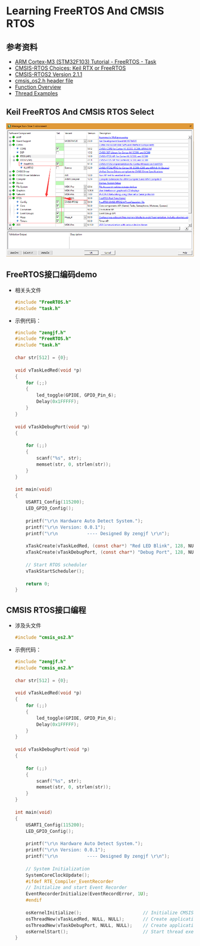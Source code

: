 # Learning FreeRTOS And CMSIS RTOS

## 参考资料

* [ARM Cortex-M3 (STM32F103) Tutorial - FreeRTOS - Task](http://embeddedsystemengineering.blogspot.com/2016/04/arm-cortex-m3-stm32f103-tutorial.html)
* [CMSIS-RTOS Choices: Keil RTX or FreeRTOS](http://www.keil.com/pr/article/1280.htm)
* [CMSIS-RTOS2  Version 2.1.1](http://www.keil.com/pack/doc/CMSIS/RTOS2/html/index.html)
* [cmsis_os2.h header file](http://www.keil.com/pack/doc/CMSIS/RTOS2/html/genRTOS2IF.html#cmsis_os2_h)
* [Function Overview](http://www.keil.com/pack/doc/CMSIS/RTOS2/html/functionOverview.html)
* [Thread Examples](http://www.keil.com/pack/doc/CMSIS/RTOS2/html/group__CMSIS__RTOS__ThreadMgmt.html#thread_examples)

## Keil FreeRTOS And CMSIS RTOS Select

![../img/Keil_RTE_FreeRTOS_Select.png](../img/Keil_RTE_FreeRTOS_Select.png)

## FreeRTOS接口编码demo

* 相关头文件
  ```C
  #include "FreeRTOS.h"
  #include "task.h"
  ```
* 示例代码：
  ```C
  #include "zengjf.h"
  #include "FreeRTOS.h"
  #include "task.h"
  
  char str[512] = {0};
      
  void vTaskLedRed(void *p)
  {
      for (;;)
      {
          led_toggle(GPIOE, GPIO_Pin_6);
          Delay(0x1FFFFF);
      }
  }
  
  void vTaskDebugPort(void *p)
  {
  
      for (;;)
      {
          scanf("%s", str);
          memset(str, 0, strlen(str));
      }
  }
  
  int main(void)
  {	
      USART1_Config(115200);
      LED_GPIO_Config();
  
      printf("\r\n Hardware Auto Detect System.");
      printf("\r\n Version: 0.0.1");
      printf("\r\n           ---- Designed By zengjf \r\n");
      
      xTaskCreate(vTaskLedRed, (const char*) "Red LED Blink", 128, NULL, 1, NULL);
      xTaskCreate(vTaskDebugPort, (const char*) "Debug Port", 128, NULL, 1, NULL);
  
      // Start RTOS scheduler
      vTaskStartScheduler();
      
      return 0;
  }
  ```
  
## CMSIS RTOS接口编程
* 涉及头文件
  ```C
  #include "cmsis_os2.h"
  ```
* 示例代码：
  ```C
  #include "zengjf.h"
  #include "cmsis_os2.h"
  
  char str[512] = {0};
      
  void vTaskLedRed(void *p)
  {
      for (;;)
      {
          led_toggle(GPIOE, GPIO_Pin_6);
          Delay(0x1FFFFF);
      }
  }
  
  void vTaskDebugPort(void *p)
  {
  
      for (;;)
      {
          scanf("%s", str);
          memset(str, 0, strlen(str));
      }
  }
  
  int main(void)
  {    
      USART1_Config(115200);
      LED_GPIO_Config();
  
      printf("\r\n Hardware Auto Detect System.");
      printf("\r\n Version: 0.0.1");
      printf("\r\n           ---- Designed By zengjf \r\n");
      
      // System Initialization
      SystemCoreClockUpdate();
      #ifdef RTE_Compiler_EventRecorder
      // Initialize and start Event Recorder
      EventRecorderInitialize(EventRecordError, 1U);
      #endif
  
      osKernelInitialize();                       // Initialize CMSIS-RTOS
      osThreadNew(vTaskLedRed, NULL, NULL);       // Create application main thread
      osThreadNew(vTaskDebugPort, NULL, NULL);    // Create application main thread
      osKernelStart();                            // Start thread execution
  }
    
  ```
